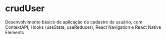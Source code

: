# crudUser
Desenvolvimento básico de aplicação de cadastro de usuário, com ContextAPI, Hooks (useState, useReducer), React Navigation e React Native Elements
